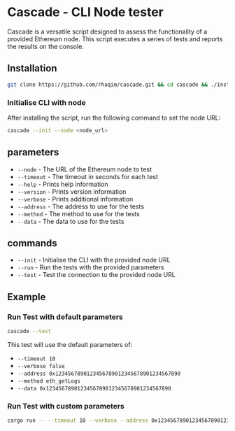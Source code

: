 # Cascade - CLI Node tester

Cascade is a versatile script designed to assess the functionality of a provided Ethereum node. This script executes a series of tests and reports the results on the console.

## Installation
```bash
git clone https://github.com/rhaqim/cascade.git && cd cascade && ./install.sh
```

### Initialise CLI with node
After installing the script,  run the following command to set the node URL:

```bash
cascade --init --node <node_url>
```

## parameters

- `--node` - The URL of the Ethereum node to test
- `--timeout` - The timeout in seconds for each test
- `--help` - Prints help information
- `--version` - Prints version information
- `--verbose` - Prints additional information
- `--address` - The address to use for the tests
- `--method` - The method to use for the tests
- `--data` - The data to use for the tests

## commands

- `--init` - Initialise the CLI with the provided node URL
- `--run` - Run the tests with the provided parameters
- `--test` - Test the connection to the provided node URL

## Example

### Run Test with default parameters

```bash
cascade --test
```

This test will use the default parameters of:

- `--timeout 10`
- `--verbose false`
- `--address 0x1234567890123456789012345678901234567890`
- `--method eth_getLogs`
- `--data 0x1234567890123456789012345678901234567890`


### Run Test with custom parameters

```bash
cargo run -- --timeout 10 --verbose --address 0x1234567890123456789012345678901234567890 --method eth_getBalance --data 0x1234567890123456789012345678901234567890
```
